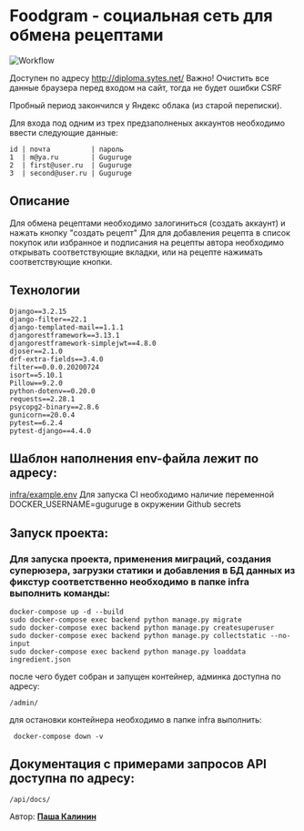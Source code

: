 # Foodgram - социальная сеть для обмена рецептами

![Workflow](https://github.com/Pavelkalininn/foodgram-project-react/actions/workflows/main.yml/badge.svg)

Доступен по адресу http://diploma.sytes.net/
Важно! Очистить все данные браузера перед входом на сайт, тогда не будет ошибки CSRF

Пробный период закончился у Яндекс облака (из старой переписки).

Для входа под одним из трех предзаполненых аккаунтов необходимо ввести следующие данные:

    id | почта          | пароль
    1  | m@ya.ru        | Guguruge 
    2  | first@user.ru  | Guguruge
    3  | second@user.ru | Guguruge

## Описание

Для обмена рецептами необходимо залогиниться (создать аккаунт) и нажать кнопку "создать рецепт"
Для для добавления рецепта в список покупок или избранное и подписания на рецепты
автора необходимо открывать соответствующие вкладки, или на рецепте нажимать
соответствующие кнопки.

## Технологии

    Django==3.2.15
    django-filter==22.1
    django-templated-mail==1.1.1
    djangorestframework==3.13.1
    djangorestframework-simplejwt==4.8.0
    djoser==2.1.0
    drf-extra-fields==3.4.0
    filter==0.0.0.20200724
    isort==5.10.1
    Pillow==9.2.0
    python-dotenv==0.20.0
    requests==2.28.1
    psycopg2-binary==2.8.6
    gunicorn==20.0.4
    pytest==6.2.4
    pytest-django==4.4.0

## Шаблон наполнения env-файла лежит по адресу: 

[infra/example.env](./infra/example.env)
Для запуска CI необходимо наличие переменной DOCKER_USERNAME=guguruge в окружении Github secrets

## Запуск проекта:

### Для запуска проекта, применения миграций, создания суперюзера, загрузки статики и добавления в БД данных из фикстур соответственно необходимо в папке infra выполнить команды:
    
    docker-compose up -d --build
    sudo docker-compose exec backend python manage.py migrate
    sudo docker-compose exec backend python manage.py createsuperuser
    sudo docker-compose exec backend python manage.py collectstatic --no-input
    sudo docker-compose exec backend python manage.py loaddata ingredient.json

после чего будет собран и запущен контейнер, админка доступна по адресу:  

    /admin/


для остановки контейнера необходимо в папке infra выполнить:

     docker-compose down -v


## Документация с примерами запросов API доступна по адресу:

    /api/docs/


Автор: [__Паша Калинин__](https://github.com/Pavelkalininn)
